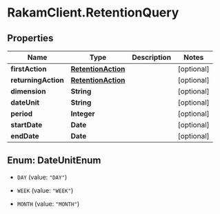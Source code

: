 # RakamClient.RetentionQuery

## Properties
Name | Type | Description | Notes
------------ | ------------- | ------------- | -------------
**firstAction** | [**RetentionAction**](RetentionAction.md) |  | [optional] 
**returningAction** | [**RetentionAction**](RetentionAction.md) |  | [optional] 
**dimension** | **String** |  | [optional] 
**dateUnit** | **String** |  | [optional] 
**period** | **Integer** |  | [optional] 
**startDate** | **Date** |  | [optional] 
**endDate** | **Date** |  | [optional] 


<a name="DateUnitEnum"></a>
## Enum: DateUnitEnum


* `DAY` (value: `"DAY"`)

* `WEEK` (value: `"WEEK"`)

* `MONTH` (value: `"MONTH"`)




